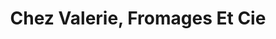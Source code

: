 ---
title: "Chez Valerie, Fromages Et Cie"
url: /douvaine/chez-valerie-fromages-et-cie/
shop: Käse
---